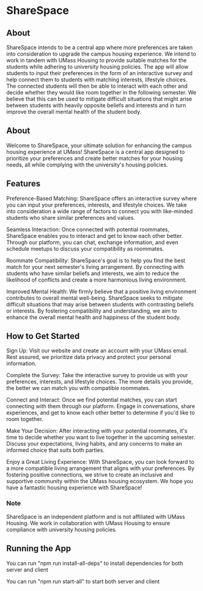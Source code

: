 # ShareSpace
## About
ShareSpace intends to be a  central  app  where  more  preferences are taken into consideration to upgrade the campus housing experience. We intend to work in tandem with UMass Housing to provide suitable matches for the students while adhering to university housing policies. The app will allow students to input their preferences in the form of an interactive survey and help connect them to students with matching interests, lifestyle choices. The connected students will then be able to interact with each other and decide whether they would like room together in the following semester. We believe that this can be used to mitigate difficult situations that might arise between students with heavily opposite beliefs and interests and in turn improve the overall mental health of the student body.

## About
Welcome to ShareSpace, your ultimate solution for enhancing the campus housing experience at UMass! ShareSpace is a central app designed to prioritize your preferences and create better matches for your housing needs, all while complying with the university's housing policies.

## Features

Preference-Based Matching: ShareSpace offers an interactive survey where you can input your preferences, interests, and lifestyle choices. We take into consideration a wide range of factors to connect you with like-minded students who share similar preferences and values.

Seamless Interaction: Once connected with potential roommates, ShareSpace enables you to interact and get to know each other better. Through our platform, you can chat, exchange information, and even schedule meetups to discuss your compatibility as roommates.

Roommate Compatibility: ShareSpace's goal is to help you find the best match for your next semester's living arrangement. By connecting with students who have similar beliefs and interests, we aim to reduce the likelihood of conflicts and create a more harmonious living environment.

Improved Mental Health: We firmly believe that a positive living environment contributes to overall mental well-being. ShareSpace seeks to mitigate difficult situations that may arise between students with contrasting beliefs or interests. By fostering compatibility and understanding, we aim to enhance the overall mental health and happiness of the student body.

## How to Get Started

Sign Up: Visit our website and create an account with your UMass email. Rest assured, we prioritize data privacy and protect your personal information.

Complete the Survey: Take the interactive survey to provide us with your preferences, interests, and lifestyle choices. The more details you provide, the better we can match you with compatible roommates.

Connect and Interact: Once we find potential matches, you can start connecting with them through our platform. Engage in conversations, share experiences, and get to know each other better to determine if you'd like to room together.

Make Your Decision: After interacting with your potential roommates, it's time to decide whether you want to live together in the upcoming semester. Discuss your expectations, living habits, and any concerns to make an informed choice that suits both parties.

Enjoy a Great Living Experience: With ShareSpace, you can look forward to a more compatible living arrangement that aligns with your preferences. By fostering positive connections, we strive to create an inclusive and supportive community within the UMass housing ecosystem. We hope you have a fantastic housing experience with ShareSpace!

### Note
ShareSpace is an independent platform and is not affiliated with UMass Housing. We work in collaboration with UMass Housing to ensure compliance with university housing policies.

## Running the App

You can run "npm run install-all-deps" to install dependencies for both server and client

You can run "npm run start-all" to start both server and client
